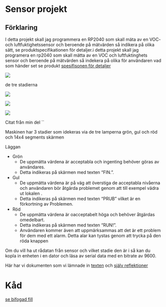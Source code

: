 # Sensor projekt

## Förklaring

I detta projekt skall jag programmera en RP2040 som skall mäta av en VOC- och luftfuktighetssensor och beroende på mätvärden så indikera på olika sätt, se produktspecifikationen för detaljer.i detta projekt skall jag programera en rp2040 som skall mätta av en VOC och luftfuktinghets sensor  och beroende på mätvärden så indekera på olika för användaren vad som händer set se produkt [spesifisonen för detaljer](https://caspian.rosengren.nu/Projekt/skalSensor/digitalProjekt-1.pdf)

![](assets/20250507_225051_PXL_20250507_202601098.jpg)

de tre stadierna

![](https://lh7-rt.googleusercontent.com/slidesz/AGV_vUcltArUgG0t21q93JyI2C8ppgwQqTesd4jSnIGzFDl9E0vmRqt-hZVOJLRUhi18U1ddsfY6w_tuV6TPXGmJJYkYxPJJA5r6zDUDKc_YkNNlTTlDv1Q4tjl8r2rrNDX0GLDl5lSs=s2048?key=2gYn_z-rD05vKWoQIH4JQw)

![](https://lh7-rt.googleusercontent.com/slidesz/AGV_vUevihoZTIXiSykitW1klNZhAlXVLnrjXC47IvN-2ubuNA2oq5Fk_Wa1hJfeFsur2gCJoFIQ8bRVB1Jk_ugFVMv1G-YzQ2RMtUuafJ29kBLrFiQeNMJN5azwiYZAUPNOvH-lUT1w=s2048?key=2gYn_z-rD05vKWoQIH4JQw)

![](https://lh7-rt.googleusercontent.com/slidesz/AGV_vUfVIsvarhltbw7k0A1pI8rKWCRoR4ZAFQTSrIw6t4FIB3k2lOgj40J7PjIsRy-n3kVOd0wVwYrgPZS_RVOju07_nmrp5QAh9plNoF1OlVa-ERfbXz3pUmTbm9yUlW52Am0xznQpNA=s2048?key=2gYn_z-rD05vKWoQIH4JQw)

Citat från min del
``

Maskinen har 3 stadier som idekeras via de tre lamperna grön, gul och röd och 14x4 segments skärmen

Läggan

* Grön
  * De uppmätta värdena är acceptabla och ingenting behöver göras av användares.
  * Detta indikeras på skärmen med texten “FIN.”.
* Gul
  * De uppmätta värdena är på väg att överstiga de acceptabla nivåerna och användaren bör åtgärda problemet genom att till exempel vädra ut lokalen .
  * Detta indikeras på skärmen med texten “PRUB” vilket är en förkortning av Problemen.
* Röd
  * De uppmätta värdena är oacceptabelt höga och behöver åtgärdas omedelbart.
  * Detta indikeras på skärmen med texten “RUN!”.
  * Användaren kommer även att uppmärksammas att det är ett problem för dem med  ett alarm. Detta alar kan tystas genom att trycka på den röda knappen

Om du vill ha ut rådatan från sensor och vilket stadie den är i så kan du kopla in enheten i en dator och läsa av serial data med en bitrate av 9600.


Här har vi dokumenten som vi lämnade in [texten](https://caspian.rosengren.nu/blog/21-25/digital_projekt-2.pdf) och [själv reflektioner](https://caspian.rosengren.nu/blog/21-25/självAnalysAvprojektet.pdf)

# Kåd

[se bifogad fill](https://caspian.rosengren.nu/Projekt/skalSensor/sketch_may7b/sketch_may7b.ino)
